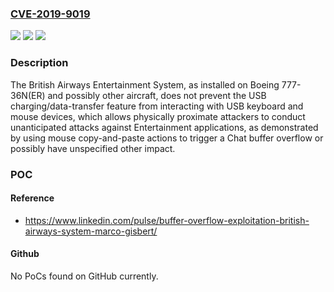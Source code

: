 ### [CVE-2019-9019](https://cve.mitre.org/cgi-bin/cvename.cgi?name=CVE-2019-9019)
![](https://img.shields.io/static/v1?label=Product&message=n%2Fa&color=blue)
![](https://img.shields.io/static/v1?label=Version&message=n%2Fa&color=blue)
![](https://img.shields.io/static/v1?label=Vulnerability&message=n%2Fa&color=brighgreen)

### Description

The British Airways Entertainment System, as installed on Boeing 777-36N(ER) and possibly other aircraft, does not prevent the USB charging/data-transfer feature from interacting with USB keyboard and mouse devices, which allows physically proximate attackers to conduct unanticipated attacks against Entertainment applications, as demonstrated by using mouse copy-and-paste actions to trigger a Chat buffer overflow or possibly have unspecified other impact.

### POC

#### Reference
- https://www.linkedin.com/pulse/buffer-overflow-exploitation-british-airways-system-marco-gisbert/

#### Github
No PoCs found on GitHub currently.

